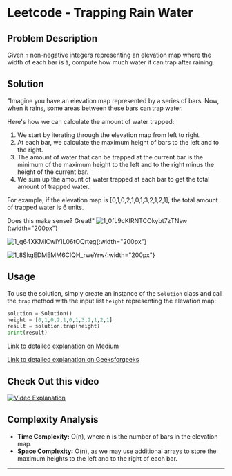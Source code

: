 # Leetcode - Trapping Rain Water

## Problem Description

Given `n` non-negative integers representing an elevation map where the width of each bar is `1`, compute how much water it can trap after raining.


## Solution

"Imagine you have an elevation map represented by a series of bars. Now, when it rains, some areas between these bars can trap water.

Here's how we can calculate the amount of water trapped:

1. We start by iterating through the elevation map from left to right.
2. At each bar, we calculate the maximum height of bars to the left and to the right.
3. The amount of water that can be trapped at the current bar is the minimum of the maximum height to the left and to the right minus the height of the current bar.
4. We sum up the amount of water trapped at each bar to get the total amount of trapped water.

For example, if the elevation map is [0,1,0,2,1,0,1,3,2,1,2,1], the total amount of trapped water is 6 units.

Does this make sense? Great!"
![1_0fL9cKIRNTCOkybt7zTNsw](https://github.com/muregii/codeKenya/assets/87364726/8d6f2f20-ce4c-4dbc-b5b8-f9ebfd3ccd56){:width="200px"}

![1_q64XKMICwlYIL06tOQrteg](https://github.com/muregii/codeKenya/assets/87364726/3a1ee684-1a22-45a0-ae3b-bbd99f8838ca){:width="200px"}

![1_8SkgEDMEMM6ClQH_rweYrw](https://github.com/muregii/codeKenya/assets/87364726/a6364e29-8b3d-4578-a8a5-f244005867c7){:width="200px"}




## Usage

To use the solution, simply create an instance of the `Solution` class and call the `trap` method with the input list `height` representing the elevation map:

```python
solution = Solution()
height = [0,1,0,2,1,0,1,3,2,1,2,1]
result = solution.trap(height)
print(result)
```


[Link to detailed explanation on Medium](https://medium.com/enjoy-algorithm/trapping-rain-water-a79938abf921)

[Link to detailed explanation on Geeksforgeeks](https://www.geeksforgeeks.org/trapping-rain-water/)


## Check Out this video

[![Video Explanation](https://img.youtube.com/vi/C8UjlJZsHBw/mqdefault.jpg)](https://youtu.be/C8UjlJZsHBw)





## Complexity Analysis

- **Time Complexity:** O(n), where n is the number of bars in the elevation map.
- **Space Complexity:** O(n), as we may use additional arrays to store the maximum heights to the left and to the right of each bar.

---
